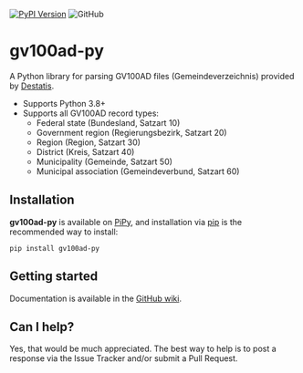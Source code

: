 [![PyPI Version](https://img.shields.io/pypi/v/gv100ad-py.svg)](https://pypi.python.org/pypi/gv100ad-py)
![GitHub](https://img.shields.io/github/license/openpotato/gv100ad-py)

# gv100ad-py

A Python library for parsing GV100AD files (Gemeindeverzeichnis) provided by [Destatis](https://www.destatis.de/DE/Themen/Laender-Regionen/Regionales/Gemeindeverzeichnis/_inhalt.html). 

+ Supports Python 3.8+
+ Supports all GV100AD record types:
  + Federal state (Bundesland, Satzart 10)
  + Government region (Regierungsbezirk, Satzart 20)
  + Region (Region, Satzart 30)
  + District (Kreis, Satzart 40)
  + Municipality (Gemeinde, Satzart 50)
  + Municipal association (Gemeindeverbund, Satzart 60)

## Installation

**gv100ad-py** is available on [PiPy](https://pypi.org/), and installation via [pip](https://pip.pypa.io/) is the recommended way to install:

```
pip install gv100ad-py
```

## Getting started

Documentation is available in the [GitHub wiki](https://github.com/openpotato/gv100ad-py/wiki).

## Can I help?

Yes, that would be much appreciated. The best way to help is to post a response via the Issue Tracker and/or submit a Pull Request.
